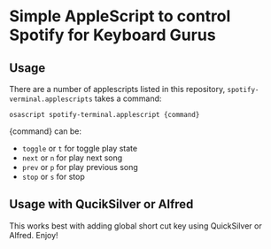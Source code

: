 # Simple AppleScript to control Spotify for Keyboard Gurus

## Usage

There are a number of applescripts listed in this repository, `spotify-verminal.applescripts` takes a command:

```
osascript spotify-terminal.applescript {command}
```

{command} can be:
  - `toggle` or `t` for toggle play state
  - `next` or `n` for play next song
  - `prev` or `p` for play previous song
  - `stop` or `s` for stop

## Usage with QucikSilver or Alfred

This works best with adding global short cut key using QuickSilver or Alfred. Enjoy!

